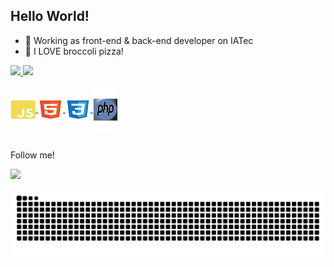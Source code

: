## Hello World! 

- 📕 Working as front-end & back-end developer on IATec
- 🍕 I LOVE broccoli pizza!

<div style="display: inline_block">
  <a href="https://github.com/PPedrosouza">
  <img height="180em" src="https://github-readme-stats.vercel.app/api?username=PPedrosouza&show_icons=true&theme=panda&include_all_commits=true&count_private=true"/>
  <img height="180em" src="https://github-readme-stats.vercel.app/api/top-langs/?username=PPedrosouza&layout=compact&langs_count=7&theme=panda"/>
</div>
  
 <div style="display: inline_block"><br>
  <img align="center" alt="Pedro-Js" height="30" width="40" src="https://raw.githubusercontent.com/devicons/devicon/master/icons/javascript/javascript-plain.svg">
  <img align="center" alt="Pedro-HTML" height="30" width="40" src="https://raw.githubusercontent.com/devicons/devicon/master/icons/html5/html5-original.svg">
  <img align="center" alt="Pedro-CSS" height="30" width="40" src="https://raw.githubusercontent.com/devicons/devicon/master/icons/css3/css3-original.svg">
  <img align="center" alt="Pedro-PHP" height="70" width="40" src="https://raw.githubusercontent.com/devicons/devicon/master/icons/php/php-original.svg">
</div>
  
##
  <a>Follow me!</a>
  <div>
  <a href="https://www.linkedin.com/in/pedro-antonio-olegário-de-souza-a093021b9/" target="_blank"><img src="https://img.shields.io/badge/-LinkedIn-%230077B5?style=for-the-badge&logo=linkedin&logoColor=white" target="_blank"></a> 
    
  </div>
 
![Snake animation](https://github.com/PPedrosouza/PPedrosouza/blob/output/github-contribution-grid-snake.svg)
  
##
  
